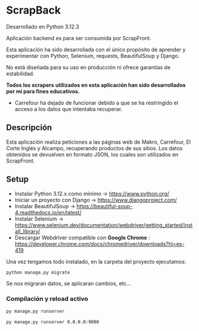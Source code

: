 # ScrapBack
Desarrollado en Python 3.12.3

Aplicación backend es para ser consumida por ScrapFront.

Esta aplicación ha sido desarrollada con el único propósito de aprender y experimentar con Python, Selenium, requests, BeautifulSoup y Django.

No está diseñada para su uso en producción ni ofrece garantías de estabilidad.

**Todos los scrapers utilizados en esta aplicación han sido desarrollados por mí para fines educativos.**
- Carrefour ha dejado de funcionar debido a que se ha restringido el acceso a los datos que intentaba recuperar.

## Descripción
Esta aplicación realiza peticiones a las páginas web de Makro, Carrefour, El Corte Inglés y Alcampo, recuperando productos de sus sitios. Los datos obtenidos se devuelven en formato JSON, los cuales son utilizados en ScrapFront.

## Setup

- Instalar Python 3.12.x como mínimo -> https://www.python.org/
- Iniciar un proyecto con Django -> https://www.djangoproject.com/
- Instalar BeautifulSoup -> https://beautiful-soup-4.readthedocs.io/en/latest/
- Instalar Selenium -> https://www.selenium.dev/documentation/webdriver/getting_started/install_library/
- Descargar Webdriver compatible con **Google Chrome** : https://developer.chrome.com/docs/chromedriver/downloads?hl=es-419

Una vez tengamos todo instalado, en la carpeta del proyecto ejecutamos:
```sh
python manage.py migrate
```
Se nos migraran datos, se aplicaran cambios, etc...

### Compilación y reload activo
```sh
py manage.py runserver
```
```sh
py manage.py runserver 0.0.0.0:9000
```
